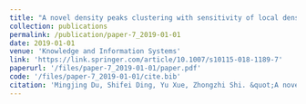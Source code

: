 ```yaml
---
title: "A novel density peaks clustering with sensitivity of local density and density-adaptive metric"
collection: publications
permalink: /publication/paper-7_2019-01-01
date: 2019-01-01
venue: 'Knowledge and Information Systems'
link: 'https://link.springer.com/article/10.1007/s10115-018-1189-7'
paperurl: '/files/paper-7_2019-01-01/paper.pdf'
code: '/files/paper-7_2019-01-01/cite.bib'
citation: 'Mingjing Du, Shifei Ding, Yu Xue, Zhongzhi Shi. &quot;A novel density peaks clustering with sensitivity of local density and density-adaptive metric.&quot; <i>Knowledge and Information Systems</i>, 2019, 59(2): 285-309.'
---
```


